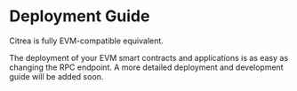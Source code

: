 # Deployment Guide

Citrea is fully EVM-compatible equivalent.

The deployment of your EVM smart contracts and applications is as easy as changing the RPC endpoint. A more detailed deployment and development guide will be added soon.
